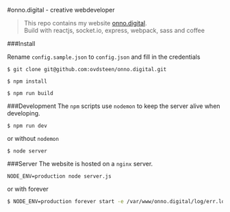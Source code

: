 #onno.digital - creative webdeveloper
> This repo contains my website [onno.digital](http://onno.digital).<br>
> Build with reactjs, socket.io, express, webpack, sass and coffee



###Install

Rename `config.sample.json` to  `config.json` and fill in the credentials

```
$ git clone git@github.com:ovdsteen/onno.digital.git
```
```
$ npm install
```
```
$ npm run build
```


###Development
The `npm` scripts use `nodemon` to keep the server alive when developing. <br>
```
$ npm run dev
```
or without `nodemon`
```
$ node server
```


###Server
The website is hosted on a `nginx` server.
```
NODE_ENV=production node server.js
```
or with forever
```bash
$ NODE_ENV=production forever start -e /var/www/onno.digital/log/err.log -a onno.digital/app.js
```
